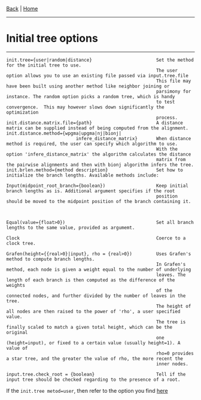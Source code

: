 [Back](./Index.md) | [Home](https://github.com/acg-team/ProPIP/wiki/ProPIP:-Progressive-Multiple-Sequence-Alignment-with-Poisson-Indel-Process.md)

---
#  Initial tree options
---

    init.tree={user|random|distance}                        Set the method for the initial tree to use.
                                                            The user option allows you to use an existing file passed via input.tree.file
                                                            This file may have been built using another method like neighbor joining or
                                                            parsimony for instance. The random option picks a random tree, which is handy
                                                            to test convergence.  This may however slows down significantly the optimization
                                                            process.
    init.distance.matrix.file={path}                        A distance matrix can be supplied instead of being computed from the alignment.
    init.distance.method={wpgma|upgma|nj|bionj|
                              infere_distance_matrix}       When distance method is required, the user can specify which algorithm to use.
                                                            With the option 'infere_distance_matrix' the algorithm calculates the distance 
                                                            matrix from the pairwise alignments and then with bionj algorithm infers the tree.
    init.brlen.method={method description}                  Set how to initialize the branch lengths. Available methods include:

    Input(midpoint_root_branch={boolean})                   Keep initial branch lengths as is. Additional argument specifies if the root
                                                            position should be moved to the midpoint position of the branch containing it.



    Equal(value={float>0})                                  Set all branch lengths to the same value, provided as argumemt.

    Clock                                                   Coerce to a clock tree.

    Grafen(height={{real>0}|input}, rho = {real>0})         Uses Grafen's method to compute branch lengths.
                                                            In Grafen's method, each node is given a weight equal to the number of underlying
                                                            leaves. The length of each branch is then computed as the difference of the weights
                                                            of the connected nodes, and further divided by the number of leaves in the tree.
                                                            The height of all nodes are then raised to the power of 'rho', a user specified value.
                                                            The tree is finally scaled to match a given total height, which can be the original
                                                            one (height=input), or fixed to a certain value (usually height=1). A value of
                                                            rho=0 provides a star tree, and the greater the value of rho, the more recent the
                                                            inner nodes.

    input.tree.check_root = {boolean}                       Tell if the input tree should be checked regarding to the presence of a root.




If the `init.tree metod=user`, then refer to the option you find [here](./Input.md)  
